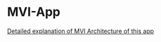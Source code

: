 # MVI-App

<a href="https://blog.mindorks.com/mvi-architecture-android-tutorial-for-beginners-step-by-step-guide/">Detailed explanation of MVI Architecture of this app</a>
